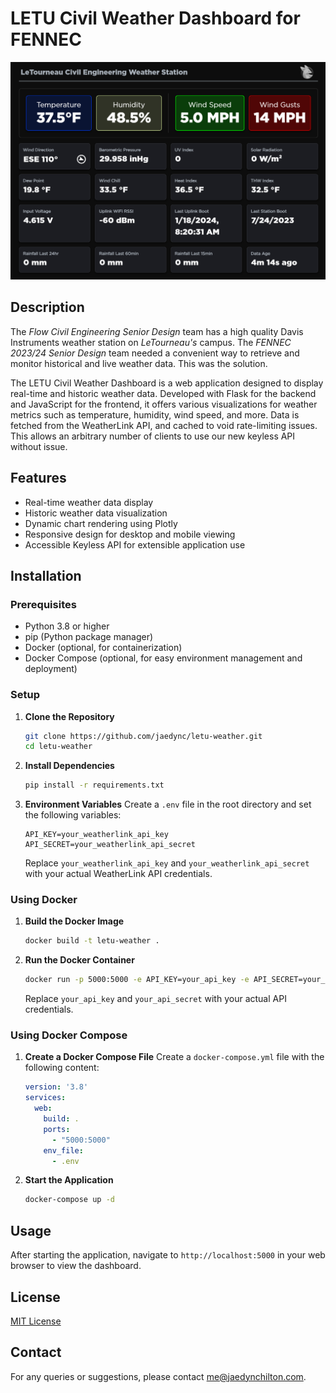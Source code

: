 
# LETU Civil Weather Dashboard for FENNEC

![example screenshot](/images/Screenshot2024-01-21.png)

## Description
The *Flow Civil Engineering Senior Design* team has a high quality Davis Instruments weather station on *LeTourneau's* campus. The *FENNEC 2023/24 Senior Design* team needed a convenient way to retrieve and monitor historical and live weather data. This was the solution.

The LETU Civil Weather Dashboard is a web application designed to display real-time and historic weather data. Developed with Flask for the backend and JavaScript for the frontend, it offers various visualizations for weather metrics such as temperature, humidity, wind speed, and more. Data is fetched from the WeatherLink API, and cached to void rate-limiting issues. This allows an arbitrary number of clients to use our new keyless API without issue.

## Features
- Real-time weather data display
- Historic weather data visualization
- Dynamic chart rendering using Plotly
- Responsive design for desktop and mobile viewing
- Accessible Keyless API for extensible application use

## Installation

### Prerequisites
- Python 3.8 or higher
- pip (Python package manager)
- Docker (optional, for containerization)
- Docker Compose (optional, for easy environment management and deployment)

### Setup
1. **Clone the Repository**
   ```bash
   git clone https://github.com/jaedync/letu-weather.git
   cd letu-weather
   ```

2. **Install Dependencies**
   ```bash
   pip install -r requirements.txt
   ```

3. **Environment Variables**
   Create a `.env` file in the root directory and set the following variables:
   ```
   API_KEY=your_weatherlink_api_key
   API_SECRET=your_weatherlink_api_secret
   ```
   Replace `your_weatherlink_api_key` and `your_weatherlink_api_secret` with your actual WeatherLink API credentials.

### Using Docker
1. **Build the Docker Image**
   ```bash
   docker build -t letu-weather .
   ```

2. **Run the Docker Container**
   ```bash
   docker run -p 5000:5000 -e API_KEY=your_api_key -e API_SECRET=your_api_secret letu-weather
   ```
   Replace `your_api_key` and `your_api_secret` with your actual API credentials.

### Using Docker Compose
1. **Create a Docker Compose File**
   Create a `docker-compose.yml` file with the following content:
   ```yaml
   version: '3.8'
   services:
     web:
       build: .
       ports:
         - "5000:5000"
       env_file:
         - .env
   ```

2. **Start the Application**
   ```bash
   docker-compose up -d
   ```

## Usage
After starting the application, navigate to `http://localhost:5000` in your web browser to view the dashboard.

## License
[MIT License](LICENSE)

## Contact
For any queries or suggestions, please contact [me@jaedynchilton.com](mailto:me@jaedynchilton.com).
